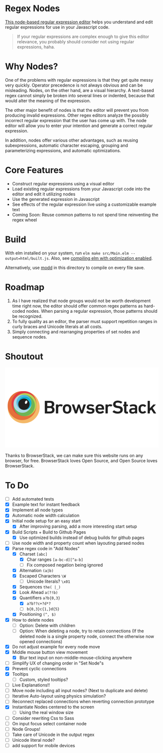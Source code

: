 # Regex Nodes

[This node-based regular expression editor](https://johannesvollmer.github.io/regex-nodes/) 
helps you understand and edit regular expressions for use in your Javascript code.

> If your regular expressions are complex enough to give this editor relevance, 
> you probably should consider not using regular expressions, haha.

# Why Nodes?

One of the problems with regular expressions is
that they get quite messy very quickly. Operator 
precedence is not always obvious and can be misleading.
Nodes, on the other hand, are a visual hierarchy. A text-based regex
cannot simply be broken into several lines or indented, 
because that would alter the meaning of the expression. 

The other major benefit of nodes is that the editor will prevent you from
producing invalid expressions. Other regex editors analyze the possibly incorrect
regular expression that the user has come up with. The node editor will
allow you to enter your intention and generate a correct regular expression.

In addition, nodes offer various other advantages, such as
reusing subexpressions, automatic character escaping, grouping and parameterizing expressions, 
and automatic optimizations.


# Core Features
- Construct regular expressions using a visual editor
- Load existing regular expressions from your Javascript code into the editor and edit it utilizing nodes
- Use the generated expression in Javascript
- See effects of the regular expression live using a customizable example text
- Coming Soon: Reuse common patterns to not spend time reinventing the regex wheel

# Build 

With elm installed on your system, run 
`elm make src/Main.elm --output=html/built.js`. Also, see 
[compiling elm with optimization enabled](https://elm-lang.org/0.19.0/optimize).

Alternatively, use [modd](https://github.com/cortesi/modd) 
in this directory to compile on every file save.


# Roadmap
1. As I have realized that node groups would not be worth development time
   right now, the editor should offer common regex patterns as hard-coded nodes.
   When parsing a regular expression, those patterns should be recognized.
2. To fully quality as an editor, the parser must support repetition ranges in curly 
   braces and Unicode literals at all costs.
3. Simply connecting and rearranging properties of set nodes and sequence nodes.
   

# Shoutout

[![BrowserStack Logo](/readme/browser-stack.png?raw=true "BrowserStack")](https://www.browserstack.com/)

Thanks to BrowserStack, we can make sure this website runs on any browser, for free. 
BrowserStack loves Open Source, and Open Source loves BrowserStack.


# To Do
- [ ] Add automated tests
- [x] Example text for instant feedback
- [x] Implement all node types
- [x] Automatic node width calculation
- [x] Initial node setup for an easy start
    - [x] After improving parsing, add a more interesting start setup
- [x] Build Scripts + Build to Github Pages
    - [x] Use optimized builds instead of debug builds for github pages
- [ ] Use node width and property count when layouting parsed nodes
- [x] Parse regex code in "Add Nodes"
    - [x] Charset `[abc]`
        - [x] Char ranges `[a-bc-d][^a-b]`
        - [ ] Fix composed negation being ignored
    - [x] Alternation `(a|b)`
    - [x] Escaped Characters `\W`
        - [ ] Unicode literals? `\x01`
    - [x] Sequences `the( |_)`
    - [x] Look Ahead `a(?!b)`
    - [x] Quantifiers `a?b{0,3}`
        - [x]  `a?b??c+?d*?`
        - [ ]  `b{0,3}c{1,}d{5}`
    - [x] Positioning `(^, $)`
- [x] How to delete nodes
    - [ ] Option: Delete with children
    - [ ] Option: When deleting a node, try to retain connections 
          (If the deleted node is a single property node, 
          connect the otherwise now opened connections)
- [x] Do not adjust example for every node move
- [x] Middle mouse button view movement
    - [x] Blur text input on non-middle-mouse-clicking anywhere
- [ ] Simplify UX of changing order in "Set Node"s
- [x] Prevent cyclic connections
- [x] Tooltips
    - [ ] Custom, styled tooltips?
- [ ] Live Explanations!!
- [ ] Move node including all input nodes? (Next to duplicate and delete)
- [ ] Iterative Auto-layout using physics simulation?
- [ ] Reconnect replaced connections 
      when reverting connection prototype
- [x] Instantiate Nodes centered to the screen
    - [ ] Using the real window size
- [ ] Consider rewriting Css to Sass
- [ ] On input focus select container node
- [ ] Node Groups!
- [ ] Take care of Unicode in the output regex
- [ ] Unicode literal node?
- [ ] add support for mobile devices
